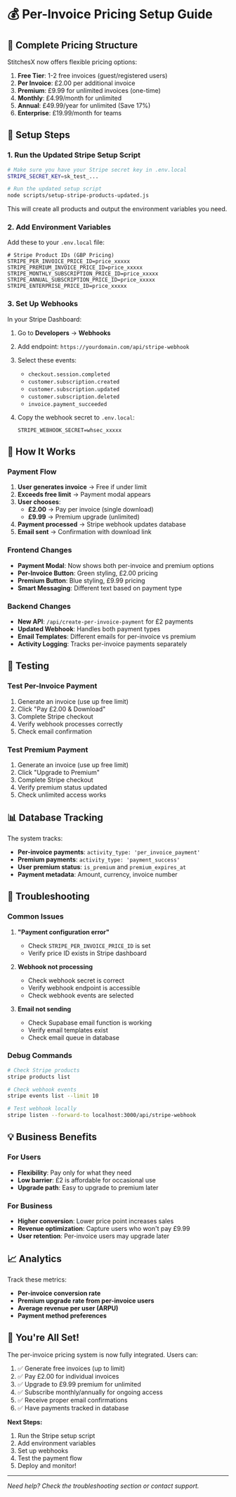 # 💰 Per-Invoice Pricing Setup Guide

## 🎯 **Complete Pricing Structure**

StitchesX now offers flexible pricing options:

1. **Free Tier**: 1-2 free invoices (guest/registered users)
2. **Per Invoice**: £2.00 per additional invoice
3. **Premium**: £9.99 for unlimited invoices (one-time)
4. **Monthly**: £4.99/month for unlimited
5. **Annual**: £49.99/year for unlimited (Save 17%)
6. **Enterprise**: £19.99/month for teams

## 🚀 **Setup Steps**

### 1. **Run the Updated Stripe Setup Script**

```bash
# Make sure you have your Stripe secret key in .env.local
STRIPE_SECRET_KEY=sk_test_...

# Run the updated setup script
node scripts/setup-stripe-products-updated.js
```

This will create all products and output the environment variables you need.

### 2. **Add Environment Variables**

Add these to your `.env.local` file:

```env
# Stripe Product IDs (GBP Pricing)
STRIPE_PER_INVOICE_PRICE_ID=price_xxxxx
STRIPE_PREMIUM_INVOICE_PRICE_ID=price_xxxxx
STRIPE_MONTHLY_SUBSCRIPTION_PRICE_ID=price_xxxxx
STRIPE_ANNUAL_SUBSCRIPTION_PRICE_ID=price_xxxxx
STRIPE_ENTERPRISE_PRICE_ID=price_xxxxx
```

### 3. **Set Up Webhooks**

In your Stripe Dashboard:

1. Go to **Developers** → **Webhooks**
2. Add endpoint: `https://yourdomain.com/api/stripe-webhook`
3. Select these events:
   - `checkout.session.completed`
   - `customer.subscription.created`
   - `customer.subscription.updated`
   - `customer.subscription.deleted`
   - `invoice.payment_succeeded`

4. Copy the webhook secret to `.env.local`:
   ```env
   STRIPE_WEBHOOK_SECRET=whsec_xxxxx
   ```

## 🎨 **How It Works**

### **Payment Flow**

1. **User generates invoice** → Free if under limit
2. **Exceeds free limit** → Payment modal appears
3. **User chooses**:
   - **£2.00** → Pay per invoice (single download)
   - **£9.99** → Premium upgrade (unlimited)
4. **Payment processed** → Stripe webhook updates database
5. **Email sent** → Confirmation with download link

### **Frontend Changes**

- **Payment Modal**: Now shows both per-invoice and premium options
- **Per-Invoice Button**: Green styling, £2.00 pricing
- **Premium Button**: Blue styling, £9.99 pricing
- **Smart Messaging**: Different text based on payment type

### **Backend Changes**

- **New API**: `/api/create-per-invoice-payment` for £2 payments
- **Updated Webhook**: Handles both payment types
- **Email Templates**: Different emails for per-invoice vs premium
- **Activity Logging**: Tracks per-invoice payments separately

## 🧪 **Testing**

### **Test Per-Invoice Payment**

1. Generate an invoice (use up free limit)
2. Click "Pay £2.00 & Download"
3. Complete Stripe checkout
4. Verify webhook processes correctly
5. Check email confirmation

### **Test Premium Payment**

1. Generate an invoice (use up free limit)
2. Click "Upgrade to Premium"
3. Complete Stripe checkout
4. Verify premium status updated
5. Check unlimited access works

## 📊 **Database Tracking**

The system tracks:

- **Per-invoice payments**: `activity_type: 'per_invoice_payment'`
- **Premium payments**: `activity_type: 'payment_success'`
- **User premium status**: `is_premium` and `premium_expires_at`
- **Payment metadata**: Amount, currency, invoice number

## 🔧 **Troubleshooting**

### **Common Issues**

1. **"Payment configuration error"**
   - Check `STRIPE_PER_INVOICE_PRICE_ID` is set
   - Verify price ID exists in Stripe dashboard

2. **Webhook not processing**
   - Check webhook secret is correct
   - Verify webhook endpoint is accessible
   - Check webhook events are selected

3. **Email not sending**
   - Check Supabase email function is working
   - Verify email templates exist
   - Check email queue in database

### **Debug Commands**

```bash
# Check Stripe products
stripe products list

# Check webhook events
stripe events list --limit 10

# Test webhook locally
stripe listen --forward-to localhost:3000/api/stripe-webhook
```

## 💡 **Business Benefits**

### **For Users**
- **Flexibility**: Pay only for what they need
- **Low barrier**: £2 is affordable for occasional use
- **Upgrade path**: Easy to upgrade to premium later

### **For Business**
- **Higher conversion**: Lower price point increases sales
- **Revenue optimization**: Capture users who won't pay £9.99
- **User retention**: Per-invoice users may upgrade later

## 📈 **Analytics**

Track these metrics:

- **Per-invoice conversion rate**
- **Premium upgrade rate from per-invoice users**
- **Average revenue per user (ARPU)**
- **Payment method preferences**

## 🎉 **You're All Set!**

The per-invoice pricing system is now fully integrated. Users can:

1. ✅ Generate free invoices (up to limit)
2. ✅ Pay £2.00 for individual invoices
3. ✅ Upgrade to £9.99 premium for unlimited
4. ✅ Subscribe monthly/annually for ongoing access
5. ✅ Receive proper email confirmations
6. ✅ Have payments tracked in database

**Next Steps:**
1. Run the Stripe setup script
2. Add environment variables
3. Set up webhooks
4. Test the payment flow
5. Deploy and monitor!

---

*Need help? Check the troubleshooting section or contact support.*

